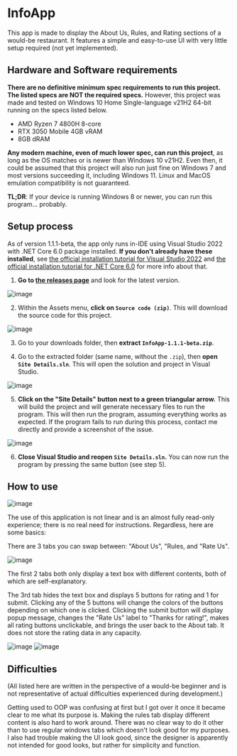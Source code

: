 # InfoApp
This app is made to display the About Us, Rules, and Rating sections of a would-be restaurant. It features a simple and easy-to-use UI with very little setup required (not yet implemented).

## Hardware and Software requirements
**There are no definitive minimum spec requirements to run this project. The listed specs are NOT the required specs.** However, this project was made and tested on Windows 10 Home Single-language v21H2 64-bit running on the specs listed below.
- AMD Ryzen 7 4800H 8-core
- RTX 3050 Mobile 4GB vRAM
- 8GB dRAM

**Any modern machine, even of much lower spec, can run this project**, as long as the OS matches or is newer than Windows 10 v21H2. Even then, it could be assumed that this project will also run just fine on Windows 7 and most versions succeeding it, including Windows 11. Linux and MacOS emulation compatibility is not guaranteed.

**TL;DR**: If your device is running Windows 8 or newer, you can run this program... probably.

## Setup process
As of version 1.1.1-beta, the app only runs in-IDE using Visual Studio 2022 with .NET Core 6.0 package installed. **If you don't already have these installed**, see [the official installation tutorial for Visual Studio 2022](https://docs.microsoft.com/en-us/visualstudio/install/install-visual-studio?view=vs-2022) and [the official installation tutorial for .NET Core 6.0](https://docs.microsoft.com/en-us/dotnet/core/install/windows?tabs=net60#install-with-visual-studio) for more info about that.

1. **Go to [the releases page](https://github.com/DefinitelyRus/CS-SiteDetailsOOP/releases)** and look for the latest version.

![image](https://user-images.githubusercontent.com/72731965/161648645-add7dfdb-c648-4e3a-8e08-34ac96f42cb6.png)

2. Within the Assets menu, **click on `Source code (zip)`**. This will download the source code for this project.

![image](https://user-images.githubusercontent.com/72731965/161649128-0f03b6f4-b20a-418f-8686-959f48ffb65b.png)

3. Go to your downloads folder, then **extract `InfoApp-1.1.1-beta.zip`**.

4. Go to the extracted folder (same name, without the `.zip`), then **open `Site Details.sln`**. This will open the solution and project in Visual Studio.

![image](https://user-images.githubusercontent.com/72731965/161649412-eba9e993-8ce2-40b6-8bad-33db9e4ea876.png)

5. **Click on the "Site Details" button next to a green triangular arrow.** This will build the project and will generate necessary files to run the program. This will then run the program, assuming everything works as expected. If the program fails to run during this process, contact me directly and provide a screenshot of the issue.

![image](https://user-images.githubusercontent.com/72731965/161649852-887ac96a-0132-45cd-8a28-813043e8a351.png)

6. **Close Visual Studio and reopen `Site Details.sln`.** You can now run the program by pressing the same button (see step 5).

## How to use
![image](https://user-images.githubusercontent.com/72731965/161687717-298a8008-319f-4995-978c-1bb8831d327f.png)

The use of this application is not linear and is an almost fully read-only experience; there is no real need for instructions. Regardless, here are some basics:

There are 3 tabs you can swap between: "About Us", "Rules, and "Rate Us".

![image](https://user-images.githubusercontent.com/72731965/161686835-013acee2-482f-4f0f-bda8-7b4f93b638e6.png)

The first 2 tabs both only display a text box with different contents, both of which are self-explanatory.

The 3rd tab hides the text box and displays 5 buttons for rating and 1 for submit. Clicking any of the 5 buttons will change the colors of the buttons depending on which one is clicked. Clicking the submit button will display popup message, changes the "Rate Us" label to "Thanks for rating!", makes all rating buttons unclickable, and brings the user back to the About tab. It does not store the rating data in any capacity.

![image](https://user-images.githubusercontent.com/72731965/161686941-fa4f1cfc-d47c-4039-8c33-9fb1b7216de6.png)
![image](https://user-images.githubusercontent.com/72731965/161686993-e15f6dd3-4d65-4005-bd64-3015061da7f8.png)

## Difficulties
(All listed here are written in the perspective of a would-be beginner and is not representative of actual difficulties experienced during development.)

Getting used to OOP was confusing at first but I got over it once it became clear to me what its purpose is. Making the rules tab display different content is also hard to work around. There was no clear way to do it other than to use regular windows tabs which doesn't look good for my purposes. I also had trouble making the UI look good, since the designer is apparently not intended for good looks, but rather for simplicity and function.
